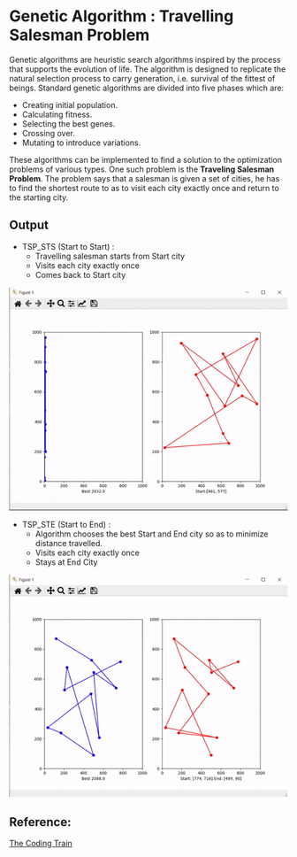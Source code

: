 # Genetic Algorithm : Travelling Salesman Problem
Genetic algorithms are heuristic search algorithms inspired by the process that supports the evolution of life. The algorithm is designed to replicate the natural selection process to carry generation, i.e. survival of the fittest of beings. Standard genetic algorithms are divided into five phases which are:

- Creating initial population.
- Calculating fitness.
- Selecting the best genes.
- Crossing over.
- Mutating to introduce variations.

These algorithms can be implemented to find a solution to the optimization problems of various types. One such problem is the **Traveling Salesman Problem**. The problem says that a salesman is given a set of cities, he has to find the shortest route to as to visit each city exactly once and return to the starting city.

## Output
- TSP_STS (Start to Start) : 
    -   Travelling salesman starts from Start city 
    -    Visits each city exactly once
    -    Comes back to Start city 

![](output/TSP_STS.gif)

- TSP_STE (Start to End) : 
    -   Algorithm chooses the best Start and End city so as to minimize distance travelled.
    -    Visits each city exactly once
    -    Stays at End City

![](output/TSP_STE.gif)

## Reference:
[The Coding Train](https://thecodingtrain.com/CodingChallenges/035.1-tsp.html)
